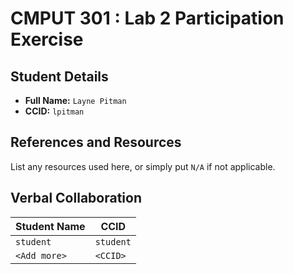 # CMPUT 301 : Lab 2 Participation Exercise

## Student Details

- **Full Name:** `Layne Pitman`
- **CCID:** `lpitman`

## References and Resources

List any resources used here, or simply put `N/A` if not applicable.

## Verbal Collaboration

| Student Name | CCID      |
| ------------ | --------- |
| `student`    | `student` |
| `<Add more>` | `<CCID>`  |
